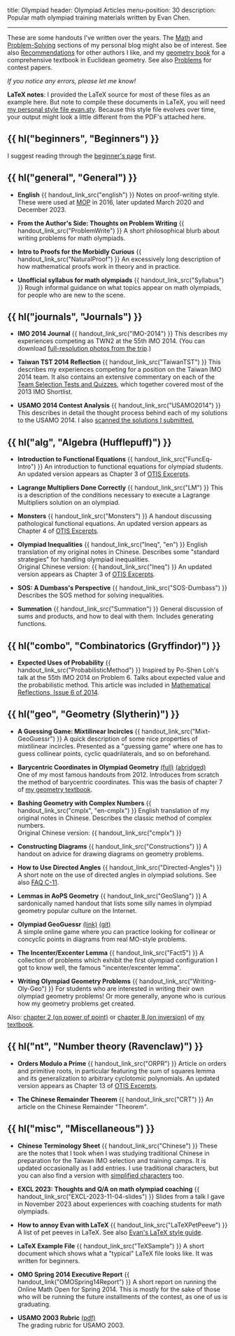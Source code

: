 title: Olympiad
header: Olympiad Articles
menu-position: 30
description: Popular math olympiad training materials written by Evan Chen.

---

These are some handouts I've written over the years.
The [Math](https://blog.evanchen.cc/category/mathematics/) and
[Problem-Solving](https://blog.evanchen.cc/category/problem-solving/) sections
of my personal blog might also be of interest.
See also [Recommendations](recommend.html) for other authors I like,
and my [geometry book](geombook.html) for a
comprehensive textbook in Euclidean geometry.
See also [Problems](problems.html) for contest papers.

_If you notice any errors, please let me know!_

**LaTeX notes**:
I provided the LaTeX source for most of these files as an example here.
But note to compile these documents in LaTeX, you will need
[my personal style file evan.sty][evan.sty].
Because this style file evolves over time,
your output might look a little different from the PDF's attached here.

## {{ hl("beginners", "Beginners") }}

I suggest reading through the [beginner's page](wherestart.html) first.

## {{ hl("general", "General") }}

- <b>English</b> {{ handout_link_src("english") }}
  Notes on proof-writing style.
  These were used at [MOP](mop.html) in 2016, later updated March 2020 and
  December 2023.

- <b>From the Author's Side: Thoughts on Problem Writing</b> {{ handout_link_src("ProblemWrite") }}
  A short philosophical blurb about writing problems
  for math olympiads.

- <b>Intro to Proofs for the Morbidly Curious</b> {{ handout_link_src("NaturalProof") }}
  An excessively long description of how mathematical proofs work
  in theory and in practice.

- <b>Unofficial syllabus for math olympiads</b> {{ handout_link_src("Syllabus") }}
  Rough informal guidance on what topics appear on math olympiads,
  for people who are new to the scene.

## {{ hl("journals", "Journals") }}

- <b>IMO 2014 Journal</b> {{ handout_link_src("IMO-2014") }}
  This describes my experiences competing as TWN2 at the 55th IMO 2014.
  (You can download [full-resolution photos from the trip][imo-2014-photos].)

- <b>Taiwan TST 2014 Reflection</b> {{ handout_link_src("TaiwanTST") }}
  This describes my experiences competing for a position on the Taiwan IMO 2014 team.
  It also contains an extensive commentary on each of the
  [Team Selection Tests and Quizzes](https://www.aops.com/community/c41558),
  which together covered most of the 2013 IMO Shortlist.

- <b>USAMO 2014 Contest Analysis</b> {{ handout_link_src("USAMO2014") }}
  This describes in detail the thought process behind each of
  my solutions to the USAMO 2014.
  I also [scanned the solutions I submitted.](upload/usamo-2014-my-sols.pdf)

[imo-2014-photos]: https://github.com/vEnhance/web.evanchen.cc/tree/main/handouts/IMO-2014/photos-maxres/

## {{ hl("alg", "Algebra (Hufflepuff)") }}

- <b>Introduction to Functional Equations</b> {{ handout_link_src("FuncEq-Intro") }}
  An introduction to functional equations for olympiad students.
  An updated version appears as Chapter 3 of [OTIS Excerpts][excerpts].

- <b>Lagrange Multipliers Done Correctly</b> {{ handout_link_src("LM") }}
  This is a description of the conditions necessary to
  execute a Lagrange Multipliers solution on an olympiad.

- <b>Monsters</b> {{ handout_link_src("Monsters") }}
  A handout discussing pathological functional equations.
  An updated version appears as Chapter 4 of [OTIS Excerpts][excerpts].

- <b>Olympiad Inequalities</b> {{ handout_link_src("Ineq", "en") }}
  English translation of my original notes in Chinese.
  Describes some "standard strategies" for handling olympiad inequalities. <br>
  Original Chinese version: {{ handout_link_src("Ineq") }}
  An updated version appears as Chapter 3 of [OTIS Excerpts][excerpts].

- <b>SOS: A Dumbass's Perspective</b> {{ handout_link_src("SOS-Dumbass") }}
  Describes the SOS method for solving inequalities.

- <b>Summation</b> {{ handout_link_src("Summation") }}
  General discussion of sums and products, and how to deal with them.
  Includes generating functions.

## {{ hl("combo", "Combinatorics (Gryffindor)") }}

- <b>Expected Uses of Probability</b> {{ handout_link_src("ProbabilisticMethod") }}
  Inspired by Po-Shen Loh's talk at the 55th IMO 2014 on Problem 6.
  Talks about expected value and the probabilistic method.
  This article was included in
  [Mathematical Reflections, Issue 6 of 2014](https://www.awesomemath.org/wp-pdf-files/math-reflections/mr-2014-06/probabilistic.pdf).

## {{ hl("geo", "Geometry (Slytherin)") }}

- <b>A Guessing Game: Mixtilinear Incircles</b> {{ handout_link_src("Mixt-GeoGuessr") }}
  A quick description of some nice properties of mixtilinear incircles.
  Presented as a "guessing game" where one has to guess collinear points,
  cyclic quadrilaterals, and so on beforehand.

- <b>Barycentric Coordinates in Olympiad Geometry</b>
  [(full)](handouts/bary/bary-full.pdf)
  [(abridged)](handouts/bary/bary-short.pdf) <br>
  One of my most famous handouts from 2012.
  Introduces from scratch the method of barycentric coordinates.
  This was the basis of chapter 7 of [my geometry textbook](geombook.html).

- <b>Bashing Geometry with Complex Numbers</b> {{ handout_link_src("cmplx", "en-cmplx") }}
  English translation of my original notes in Chinese.
  Describes the classic method of complex numbers. <br>
  Original Chinese version: {{ handout_link_src("cmplx") }}

- <b>Constructing Diagrams</b> {{ handout_link_src("Constructions") }}
  A handout on advice for drawing diagrams on geometry problems.

- <b>How to Use Directed Angles</b> {{ handout_link_src("Directed-Angles") }}
  A short note on the use of directed angles in olympiad solutions.
  See also [FAQ C-11](faq-contest.html#C-11).

- <b>Lemmas in AoPS Geometry</b> {{ handout_link_src("GeoSlang") }}
  A sardonically named handout that lists some silly names
  in olympiad geometry popular culture on the Internet.

- <b>Olympiad GeoGuessr</b> [(link)](https://web.evanchen.cc/guessr/index.html) [(git)](https://github.com/vEnhance/oly-geoguessr) <br />
  A simple online game where you can practice looking for collinear
  or concyclic points in diagrams from real MO-style problems.

- <b>The Incenter/Excenter Lemma</b> {{ handout_link_src("Fact5") }}
  A collection of problems which exhibit the
  first olympiad configuration I got to know well,
  the famous "incenter/excenter lemma".

- <b>Writing Olympiad Geometry Problems</b> {{ handout_link_src("Writing-Oly-Geo") }}
  For students who are interested in writing their own olympiad geometry problems!
  Or more generally, anyone who is curious how my geometry problems get created.

Also: [chapter 2 (on power of point)][egmo2]
or [chapter 8 (on inversion)][egmo8]
of [my textbook][geombook].

## {{ hl("nt", "Number theory (Ravenclaw)") }}

- <b>Orders Modulo a Prime</b> {{ handout_link_src("ORPR") }}
  Article on orders and primitive roots,
  in particular featuring the sum of squares lemma and its generalization
  to arbitrary cyclotomic polynomials.
  An updated version appears as Chapter 13 of [OTIS Excerpts][excerpts].

- <b>The Chinese Remainder Theorem</b> {{ handout_link_src("CRT") }}
  An article on the Chinese Remainder "Theorem".

## {{ hl("misc", "Miscellaneous") }}

- <b>Chinese Terminology Sheet</b> {{ handout_link_src("Chinese") }}
  These are the notes that I took when I was studying
  traditional Chinese in preparation
  for the Taiwan IMO selection and training camps.
  It is updated occasionally as I add entries.
  I use traditional characters, but you can also find a version with
  [simplified characters](/handouts/Chinese/chn-simplified.pdf) too.

- <b>EXCL 2023: Thoughts and Q/A on math olympiad coaching</b> {{ handout_link_src("EXCL-2023-11-04-slides") }}
  Slides from a talk I gave in November 2023
  about experiences with coaching students for math olympiads.

- <b>How to annoy Evan with LaTeX</b> {{ handout_link_src("LaTeXPetPeeve") }}
  A list of pet peeves in LaTeX.
  See also [Evan's LaTeX style guide](latex-style-guide.html).

- <b>LaTeX Example File</b> {{ handout_link_src("TeXSample") }}
  A short document which shows what a "typical" LaTeX file looks like.
  It was written for beginners.

- <b>OMO Spring 2014 Executive Report</b> {{ handout_link("OMOSpring14Report") }}
  A short report on running the Online Math Open for Spring 2014.
  This is mostly for the sake of those who will be
  running the future installments of the contest, as one of
  us is graduating.

- <b>USAMO 2003 Rubric</b> [(pdf)](upload/usamo-2003-rubric.pdf) <br>
  The grading rubric for USAMO 2003.

[evan.sty]: https://github.com/vEnhance/dotfiles/blob/master/texmf/tex/latex/evan/evan.sty
[olympiad.asy]: https://github.com/vEnhance/dotfiles/blob/master/asy/olympiad.asy
[cse5.asy]: https://github.com/vEnhance/dotfiles/blob/master/asy/cse5.asy
[egmo2]: https://www.maa.org/sites/default/files/pdf/ebooks/pdf/EGMO_chapter2.pdf
[egmo8]: https://www.maa.org/sites/default/files/pdf/ebooks/pdf/EGMO_chapter8.pdf
[geombook]: geombook.html
[excerpts]: /excerpts.html
